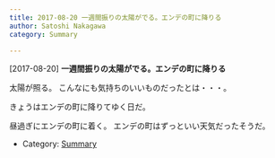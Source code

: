 ```yaml
---
title: 2017-08-20 一週間振りの太陽がでる。エンデの町に降りる
author: Satoshi Nakagawa
category: Summary

---
```


[2017-08-20] **一週間振りの太陽がでる。エンデの町に降りる** 

 太陽が照る。
こんなにも気持ちのいいものだったとは・・・。

<!--more-->

 きょうはエンデの町に降りてゆく日だ。

 昼過ぎにエンデの町に着く。
エンデの町はずっといい天気だったそうだ。

- Category: [Summary](https://merapano.github.io/categories.html#Summary)

